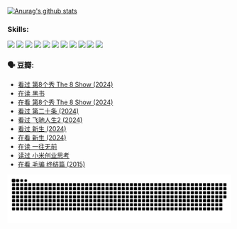 
[![Anurag's github stats](https://github-readme-stats.vercel.app/api?username=w940853815)](https://github.com/anuraghazra/github-readme-stats)

### Skills:

<code><img height="32" src="https://cdn.jsdelivr.net/npm/simple-icons@v5/icons/python.svg"></code>
<code><img height="32" src="https://cdn.jsdelivr.net/npm/simple-icons@v5/icons/javascript.svg"></code>
<code><img height="32" src="https://cdn.jsdelivr.net/npm/simple-icons@v5/icons/django.svg"></code>
<code><img height="32" src="https://cdn.jsdelivr.net/npm/simple-icons@v5/icons/flask.svg"></code>
<code><img height="32" src="https://cdn.jsdelivr.net/npm/simple-icons@v5/icons/vuetify.svg"></code>
<code><img height="32" src="https://cdn.jsdelivr.net/npm/simple-icons@v5/icons/git.svg"></code>
<code><img height="32" src="https://cdn.jsdelivr.net/npm/simple-icons@v5/icons/docker.svg"></code>
<code><img height="32" src="https://cdn.jsdelivr.net/npm/simple-icons@v5/icons/postgresql.svg"></code>
<code><img height="32" src="https://cdn.jsdelivr.net/npm/simple-icons@v5/icons/elasticsearch.svg"></code>
<code><img height="32" src="https://cdn.jsdelivr.net/npm/simple-icons@v5/icons/macos.svg"></code>
<code><img height="32" src="https://cdn.jsdelivr.net/npm/simple-icons@v5/icons/linux.svg"></code>

### 🗣 豆瓣:

<!-- DOUBAN-ACTIVITIES:START -->
- [看过 第8个秀 The 8 Show‎ (2024)](https://www.douban.com/people/136069238/status/4622960077/?_i=17186440)
- [在读 黑书](https://www.douban.com/people/136069238/status/4621189759/?_i=17186440)
- [在看 第8个秀 The 8 Show‎ (2024)](https://www.douban.com/people/136069238/status/4619801154/?_i=17186440)
- [看过 第二十条‎ (2024)](https://www.douban.com/people/136069238/status/4618624208/?_i=17186440)
- [看过 飞驰人生2‎ (2024)](https://www.douban.com/people/136069238/status/4616048805/?_i=17186440)
- [看过 新生‎ (2024)](https://www.douban.com/people/136069238/status/4612373431/?_i=17186440)
- [在看 新生‎ (2024)](https://www.douban.com/people/136069238/status/4607441062/?_i=17186440)
- [在读 一往无前](https://www.douban.com/people/136069238/status/4590507310/?_i=17186440)
- [读过 小米创业思考](https://www.douban.com/people/136069238/status/4590506983/?_i=17186440)
- [在看 毛骗 终结篇‎ (2015)](https://www.douban.com/people/136069238/status/4581971924/?_i=17186440)
<!-- DOUBAN-ACTIVITIES:END -->


![Snake animation](https://raw.githubusercontent.com/w940853815/w940853815/output/github-contribution-grid-snake.svg)

<!--
**w940853815/w940853815** is a ✨ _special_ ✨ repository because its `README.md` (this file) appears on your GitHub profile.

Here are some ideas to get you started:

- 🔭 I’m currently working on ...
- 🌱 I’m currently learning ...
- 👯 I’m looking to collaborate on ...
- 🤔 I’m looking for help with ...
- 💬 Ask me about ...
- 📫 How to reach me: ...
- 😄 Pronouns: ...
- ⚡ Fun fact: ...
-->
